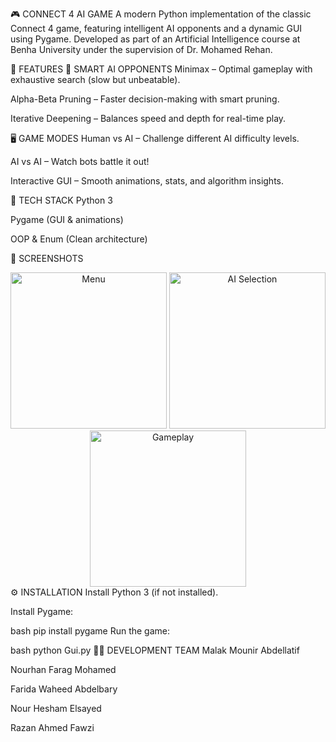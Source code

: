 🎮 CONNECT 4 AI GAME
A modern Python implementation of the classic Connect 4 game, featuring intelligent AI opponents and a dynamic GUI using Pygame. Developed as part of an Artificial Intelligence course at Benha University under the supervision of Dr. Mohamed Rehan.

🚀 FEATURES
🧠 SMART AI OPPONENTS
Minimax – Optimal gameplay with exhaustive search (slow but unbeatable).

Alpha-Beta Pruning – Faster decision-making with smart pruning.

Iterative Deepening – Balances speed and depth for real-time play.

🖥️ GAME MODES
Human vs AI – Challenge different AI difficulty levels.

AI vs AI – Watch bots battle it out!

Interactive GUI – Smooth animations, stats, and algorithm insights.

🎨 TECH STACK
Python 3

Pygame (GUI & animations)

OOP & Enum (Clean architecture)

📸 SCREENSHOTS
<div align="center"> <img src="assets/Menu.png" alt="Menu" width="250"/> <img src="assets/AI.png" alt="AI Selection" width="250"/> <img src="assets/Board.png" alt="Gameplay" width="250"/> </div>
⚙️ INSTALLATION
Install Python 3 (if not installed).

Install Pygame:

bash
pip install pygame
Run the game:

bash
python Gui.py
👩‍💻 DEVELOPMENT TEAM
Malak Mounir Abdellatif

Nourhan Farag Mohamed

Farida Waheed Abdelbary

Nour Hesham Elsayed

Razan Ahmed Fawzi
